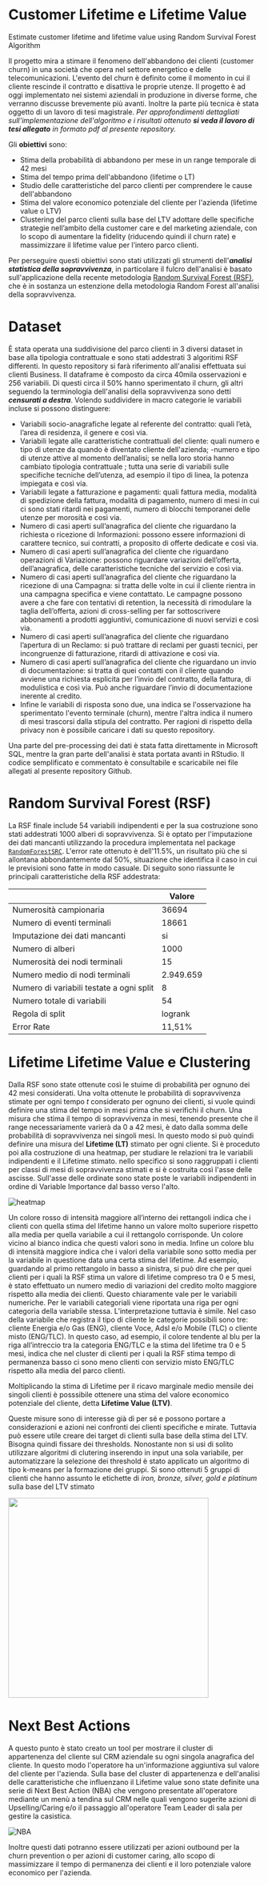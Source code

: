 # Customer Lifetime e Lifetime Value
Estimate customer lifetime and lifetime value using Random Survival Forest Algorithm

Il progetto mira a stimare il fenomeno dell'abbandono dei clienti (customer churn) in una società che opera nel settore energetico e delle telecomunicazioni. L'evento del churn è definito come il momento in cui il cliente rescinde il contratto e disattiva le proprie utenze. Il progetto è ad oggi implementato nei sistemi aziendali in produzione in diverse forme, che verranno discusse brevemente più avanti. Inoltre la parte più tecnica è stata oggetto di un lavoro di tesi magistrale. *Per approfondimenti dettagliati sull'implementazione dell'algoritmo e i risultati ottenuto **si veda il lavoro di tesi allegato** in formato pdf al presente repository.*

Gli **obiettivi** sono:
- Stima della probabilità di abbandono per mese in un range temporale di 42 mesi
- Stima del tempo prima dell'abbandono (lifetime o LT)
- Studio delle caratteristiche del parco clienti per comprendere le cause dell'abbandono
- Stima del valore economico potenziale del cliente per l'azienda (lifetime value o LTV)
- Clustering del parco clienti sulla base del LTV adottare delle specifiche strategie nell’ambito della customer care e del marketing aziendale, con lo scopo di aumentare la fidelity (riducendo quindi il churn rate) e massimizzare il lifetime value per l’intero parco clienti.

Per perseguire questi obiettivi sono stati utilizzati gli strumenti dell'***analisi statistica della sopravvivenza***, in particolare il fulcro dell'analisi è basato sull'applicazione della recente metodologia [Random Survival Forest (RSF)](https://arxiv.org/pdf/0811.1645.pdf), che è in sostanza un estenzione della metodologia Random Forest all'analisi della sopravvivenza.

# Dataset

È stata operata una suddivisione del parco clienti in 3 diversi dataset in base alla tipologia contrattuale e sono stati addestrati 3 algoritimi RSF differenti. In questo repository si farà riferimento all'analisi effettuata sui clienti Business. Il dataframe è composto da circa 40mila osservazioni e 256 variabili. Di questi circa il 50% hanno sperimentato il churn, gli altri seguendo la terminologia dell'analisi della sopravvivenza sono detti ***censurati a destra***. Volendo suddividere in macro categorie le variabili incluse si possono distinguere:

- Variabili socio-anagrafiche legate al referente del contratto: quali l’età, l’area di residenza, il genere e così via.
- Variabili legate alle caratteristiche contrattuali del cliente: quali numero e tipo di utenze da quando è diventato cliente dell'azienda;
-numero e tipo di utenze attive al momento dell’analisi; se nella loro storia hanno cambiato tipologia contrattuale ; tutta una serie di
variabili sulle specifiche tecniche dell’utenza, ad esempio il tipo di linea, la potenza impiegata e così via.
- Variabili legate a fatturazione e pagamenti: quali fattura media, modalità di spedizione della fattura, modalità di pagamento, numero  di mesi in cui ci sono stati ritardi nei pagamenti, numero di blocchi temporanei delle utenze per morosità e così via.
- Numero di casi aperti sull’anagrafica del cliente che riguardano la richiesta o ricezione di Informazioni: possono essere informazioni di carattere tecnico, sui contratti, a proposito di offerte dedicate e così via.
- Numero di casi aperti sull’anagrafica del cliente che riguardano operazioni di Variazione: possono riguardare variazioni dell’offerta, dell’anagrafica, delle caratteristiche tecniche del servizio e così via.
- Numero di casi aperti sull’anagrafica del cliente che riguardano la ricezione di una Campagna: si tratta delle volte in cui il cliente rientra in una campagna specifica e viene contattato. Le campagne possono avere a che fare con tentativi di retention, la necessità di rimodulare la taglia dell’offerta, azioni di cross-selling per far sottoscrivere abbonamenti a prodotti aggiuntivi, comunicazione di nuovi servizi e così via.
- Numero di casi aperti sull’anagrafica del cliente che riguardano l’apertura di un Reclamo: si può trattare di reclami per guasti tecnici, per incongruenze di fatturazione, ritardi di attivazione e così via.
- Numero di casi aperti sull’anagrafica del cliente che riguardano un invio di documentazione: si tratta di quei contatti con il cliente quando avviene una richiesta esplicita per l’invio del contratto, della fattura, di modulistica e così via. Può anche riguardare l’invio di documentazione inerente al credito.
- Infine le variabili di risposta sono due, una indica se l'osservazione ha sperimentato l'evento terminale (churn), mentre l'altra indica il numero di mesi trascorsi dalla stipula del contratto.
Per ragioni di rispetto della privacy non è possibile caricare i dati su questo repository.

Una parte del pre-processing dei dati è stata fatta direttamente in Microsoft SQL, mentre la gran parte dell'analisi è stata portata avanti in RStudio. Il codice semplificato e commentato è consultabile e scaricabile nei file allegati al presente repository Github.

# Random Survival Forest (RSF)

La RSF finale include 54 variabili indipendenti e per la sua costruzione sono stati addestrati 1000 alberi di sopravvivenza. Si è optato per l'imputazione dei dati mancanti utilizzando la procedura implementata nel package [```RandomForestSRC```](https://cran.r-project.org/web/packages/randomForestSRC/randomForestSRC.pdf).
L'error rate ottenuto è dell'11.5%, un risultato più che si allontana abbondantemente dal 50%, situazione che identifica il caso in cui le previsioni sono fatte in modo casuale. Di seguito sono riassunte le principali caratteristiche della RSF addestrata:

| | Valore|
|------------------------|-------|
|Numerosità campionaria	| 36694|
|Numero di eventi terminali | 18661|
|Imputazione dei dati mancanti | si|
|Numero di alberi | 1000|
|Numerosità dei nodi terminali | 15|
|Numero medio di nodi terminali | 2.949.659|
|Numero di variabili testate a ogni split | 8|
|Numero totale di variabili | 54|
|Regola di split | logrank|
|Error Rate | 11,51%|

# Lifetime Lifetime Value e Clustering

Dalla RSF sono state ottenute così le stuime di probabilità per ognuno dei 42 mesi considerati. Una volta ottenute le probabilità di sopravvivenza stimate per ogni tempo *t* considerato per ognuno dei clienti, si vuole quindi definire una stima del tempo in mesi prima che si verifichi il churn. Una misura che stima il tempo di sopravvivenza in mesi, tenendo presente che il range necessariamente varierà da 0 a 42 mesi, è dato dalla somma delle probabilità di sopravvivenza nei singoli mesi. In questo modo si può quindi definire una misura del **Lifetime (LT)** stimato per ogni cliente.
Si è proceduto poi alla costruzione di una heatmap, per studiare le relazioni tra le variabili indipendenti e il Lifetime stimato. nello specifico si sono raggruppati i clienti per classi di mesi di sopravvivenza stimati e si è costruita così l'asse delle ascisse. Sull'asse delle ordinate sono state poste le variabili indipendenti in ordine di Variable Importance dal basso verso l'alto.

![heatmap](https://github.com/FlavioCanonico/customer_lt_ltv/blob/master/heatmap.png)

Un colore rosso di intensità maggiore all’interno dei rettangoli indica che i clienti con quella stima del lifetime hanno un valore molto superiore rispetto alla media per quella variabile a cui il rettangolo corrisponde. Un colore vicino al bianco indica che questi valori sono in media. Infine un colore blu di intensità maggiore indica che i valori della variabile sono sotto media per la variabile in questione data una certa stima del lifetime. Ad esempio, guardando al primo rettangolo in basso a sinistra, si può dire che per quei clienti per i quali la RSF stima un valore di lifetime compreso tra 0 e 5 mesi, è stato effettuato un numero medio di variazioni del credito molto maggiore rispetto alla media dei clienti. Questo chiaramente vale per le variabili numeriche. Per le variabili categoriali viene riportata una riga per ogni categoria della variabile stessa. L’interpretazione tuttavia è simile. Nel caso della variabile che registra il tipo di cliente le categorie possibili sono tre: cliente Energia e/o Gas (ENG), cliente Voce, Adsl e/o Mobile (TLC) o cliente misto (ENG/TLC). In questo caso, ad esempio, il colore tendente al blu per la riga all’intreccio tra la categoria ENG/TLC e la stima del lifetime tra 0 e 5 mesi, indica che nel cluster di clienti per i quali la RSF stima tempo di permanenza basso ci sono meno clienti con servizio misto ENG/TLC rispetto alla media del parco clienti.

Moltiplicando la stima di Lifetime per il ricavo marginale medio mensile dei singoli clienti è posssibile ottenere una stima del valore economico potenziale del cliente, detta **Lifetime Value (LTV)**. 

Queste misure sono di interesse già di per sé e possono portare a considerazioni e azioni nei confronti dei clienti specifiche e mirate. Tuttavia può essere utile creare dei target di clienti sulla base della stima del LTV. Bisogna quindi fissare dei thresholds. Nonostante non si usi di solito utilizzare algoritmi di clutering inserendo in input una sola variabile, per automatizzare la selezione dei threshold è stato applicato un algoritmo di tipo k-means per la formazione dei gruppi. Si sono ottenuti 5 gruppi di clienti che hanno assunto le etichette di *iron, bronze, silver, gold e platinum* sulla base del LTV stimato

<img src="./clusters.png" width="400" height="400">

# Next Best Actions

A questo punto è stato creato un tool per mostrare il cluster di appartenenza del cliente sul CRM aziendale su ogni singola anagrafica del cliente. In questo modo l'operatore ha un'informazione aggiuntiva sul valore del cliente per l'azienda. Sulla base del cluster di appartenenza e dell'analisi delle caratteristiche che influenzano il Lifetime value sono state definite una serie di Next Best Action (NBA) che vengono presentate all'operatore mediante un menù a tendina sul CRM nelle quali vengono sugerite azioni di Upselling/Caring e/o il passaggio all'operatore Team Leader di sala per gestire la casistica.

![NBA](https://github.com/FlavioCanonico/customer_lt_ltv/blob/master/NBA.png)

Inoltre questi dati potranno essere utilizzati per azioni outbound per la churn prevention o per azioni di customer caring, allo scopo di massimizzare il tempo di permanenza dei clienti e il loro potenziale valore economico per l'azienda.








